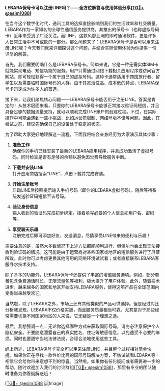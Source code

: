 **LEBARA保号卡可以注册LINE吗？——全方位解答与使用体验分享[[TG💪+ @esim1088](https://t.me/s/esim1088)]**

在当今这个数字化时代，通讯工具的选择直接影响到我们的生活效率和社交质量。LEBARA作为一家知名的全球性通信服务提供商，其推出的保号卡（也称虚拟号码卡）近年来受到了广泛关注。而LINE，这款风靡亚洲的即时通讯软件，更是许多人日常生活中不可或缺的一部分。那么问题来了：LEBARA保号卡是否可以用来注册LINE呢？今天我们就来详细探讨这个问题，并结合实际使用体验为你提供一份详尽的解答。

首先，我们需要明确什么是LEBARA保号卡。简单来说，它是一种无需实体SIM卡就能实现电话、短信功能的服务。用户只需通过网络下载相关应用程序或访问官方网站，即可轻松获得一个属于自己的虚拟号码。这种卡通常适用于跨国旅行者、留学生以及需要临时国际号码的人群。由于其灵活性高、成本低的特点，LEBARA保号卡迅速成为许多人的首选。

接下来，让我们聚焦核心问题——LEBARA保号卡能否用于注册LINE。答案是肯定的！从技术层面来看，只要你的LEBARA保号卡能够正常接收验证码短信，并且具备足够的数据流量支持，就可以顺利完成LINE账户的创建过程。不过，在实际操作中可能会遇到一些小挑战，比如运营商限制、网络环境不佳等问题。因此，在尝试之前，建议先确保自己的设备处于稳定的状态。

为了帮助大家更好地理解这一流程，下面我将结合亲身经历为大家演示具体步骤：

1. **准备工作**  
   确保你的手机已经安装了最新的LEBARA应用程序，并且成功激活了虚拟号码。同时检查是否有足够的余额以避免因欠费导致服务中断。

2. **下载并安装LINE**  
   打开应用商店搜索“LINE”，点击下载并完成安装。

3. **开始注册账号**  
   启动LINE后按照提示输入手机号码（即你的LEBARA虚拟号码）。随后等待系统发送验证码短信至该号码。

4. **验证身份信息**  
   输入收到的验证码完成初步绑定。接着填写必要的个人信息如用户名、密码等。

5. **享受聊天乐趣**  
   注册完成后即可添加好友、发送消息，尽情享受LINE带来的便利与乐趣！

需要注意的是，虽然大多数情况下上述方法都能顺利进行，但偶尔也会出现无法接收到验证码的情况。这可能是由于运营商对某些国家或地区的短信服务进行了屏蔽所致。此时你可以考虑更换其他可用的网络环境试试看；或者直接联系LEBARA客服寻求技术支持。

除了基本的功能外，LEBARA保号卡还提供了丰富的增值服务选项。例如，部分套餐包含免费通话时长、无限流量包等福利，极大提升了用户体验。此外，随着技术进步，越来越多的国家和地区开始支持LEBARA服务，使得这项产品在全球范围内变得越来越受欢迎。

当然啦，除了LEBARA之外，市场上还有其他类似的产品可供选择。但是经过对比分析我发现，LEBARA不仅价格实惠，而且服务质量相当可靠。尤其是对于那些经常需要切换不同国家地区的人来说，它无疑是一个理想之选。

最后，我想强调一点：无论你选择哪种方式来获取国际号码，请务必注意保护个人隐私安全。不要随意泄露自己的真实姓名、住址等敏感信息，以免遭受不必要的麻烦。同时也要遵守当地法律法规，合理合法地使用这些工具。

综上所述，LEBARA保号卡完全可以用来注册LINE，并且整个过程相对简单快捷。如果你正在寻找一款性价比高的国际号码解决方案，不妨试试看LEBARA吧！相信它会给你带来意想不到的惊喜。当然啦，如果你有任何疑问或者需要进一步的帮助，随时欢迎加入我们的讨论群组[[TG💪+ @esim1088](https://t.me/s/esim1088)]，那里有专业的团队随时准备为你答疑解惑哦！

[[TG💪+ @esim1088](https://t.me/s/esim1088) ![Image](https://i.postimg.cc/4NQfJmqS/Snipaste-2025-05-13-00-14-12.png)]